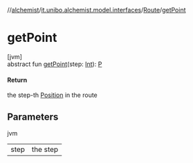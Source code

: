 //[alchemist](../../../index.md)/[it.unibo.alchemist.model.interfaces](../index.md)/[Route](index.md)/[getPoint](get-point.md)

# getPoint

[jvm]\
abstract fun [getPoint](get-point.md)(step: [Int](https://kotlinlang.org/api/latest/jvm/stdlib/kotlin/-int/index.html)): [P](../../it.unibo.alchemist.model.implementations.movestrategies.speed/-interact-with-others/index.md)

#### Return

the step-th [Position](../-position/index.md) in the route

## Parameters

jvm

| | |
|---|---|
| step | the step |
